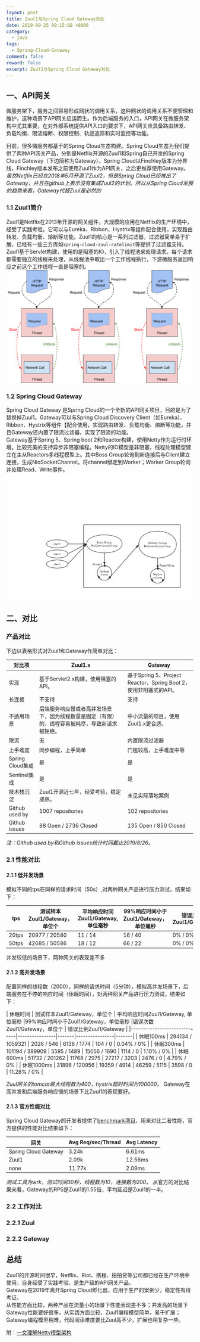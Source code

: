 ```yaml
---
layout: post
title: Zuul1与Spring Cloud Gateway对比
date: 2019-09-25 00:15:08 +0000
category:
  - java
tags: 
  - Spring-Cloud-Gateway
comment: false
reward: false
excerpt: Zuul1与Spring Cloud Gateway对比
---
```


## 一、API网关

微服务架下，服务之间容易形成网状的调用关系，这种网状的调用关系不便管理和维护，这种场景下API网关应运而生。作为后端服务的入口，API网关在微服务架构中尤其重要，在对外部系统提供API入口的要求下，API网关应具备路由转发、负载均衡、限流熔断、权限控制、轨迹追踪和实时监控等功能。

目前，很多微服务都基于的Spring Cloud生态构建。Spring Cloud生态为我们提供了两种API网关产品，分别是Netflix开源的Zuul1和Spring自己开发的Spring Cloud Gateway（下边简称为Gateway）。Spring Cloud以Finchley版本为分界线，Finchley版本发布之前使用Zuul1作为API网关，之后更推荐使用Gateway。  
*虽然Netflix已经在2018年5月开源了Zuul2，但是Spring Cloud已经推出了Gateway，并且在github上表示没有集成Zuul2的计划。所以从Spring Cloud发展的趋势来看，Gateway代替Zuul是必然的*

### 1.1 Zuul1简介

Zuul1是Netflix在2013年开源的网关组件，大规模的应用在Netflix的生产环境中，经受了实践考验。它可以与Eureka、Ribbon、Hystrix等组件配合使用，实现路由转发、负载均衡、熔断等功能。Zuul1的核心是一系列过滤器，过滤器简单易于扩展，已经有一些三方库如`spring-cloud-zuul-ratelimit`等提供了过滤器支持。  
Zuul1基于Servlet构建，使用的是阻塞的IO，引入了线程池来处理请求。每个请求都需要独立的线程来处理，从线程池中取出一个工作线程执行，下游微服务返回响应之前这个工作线程一直是阻塞的。
![多线程系统架构](https://raw.githubusercontent.com/yizhishi/yizhishi.github.io/master/images/zuul1-multithreaded-system-architecture.png)

### 1.2 Spring Cloud Gateway

Spring Cloud Gateway 是Spring Cloud的一个全新的API网关项目，目的是为了替换掉Zuul1。Gateway可以与Spring Cloud Discovery Client（如Eureka）、Ribbon、Hystrix等组件【配合使用，实现路由转发、负载均衡、熔断等功能，并且Gateway还内置了限流过滤器，实现了限流的功能。  
Gateway基于Spring 5、Spring boot 2和Reactor构建，使用Netty作为运行时环境，比较完美的支持异步非阻塞编程。Netty的IO模型是非阻塞，线程处理模型建立在主从Reactors多线程模型上。其中Boss Group轮询到新连接后与Client建立连接，生成NioSocketChannel，将channel绑定到Worker；Worker Group轮询并处理Read、Write事件。
![主从reactors模型](https://raw.githubusercontent.com/yizhishi/yizhishi.github.io/master/images/netty-simple-thread-model.png)

## 二、对比

### 产品对比

下边以表格形式对Zuul1和Gateway作简单对比：

| 对比项 |Zuul1.x | Gateway |
|------------------------------|----------------|-------|
| 实现 |基于Servlet2.x构建，使用阻塞的API。 | 基于Spring 5、Project Reactor、Spring Boot 2，使用非阻塞式的API。|
| 长连接 |不支持 | 支持 |
| 不适用场景 | 后端服务响应慢或者高并发场景下，因为线程数量是固定（有限）的，线程容易被耗尽，导致新请求被拒绝。 | 中小流量的项目，使用Zuul1.x更合适。 |
| 限流 | 无 | 内置限流过滤器 |
| 上手难度 | 同步编程，上手简单 | 门槛较高，上手难度中等 |
| Spring Cloud集成 | 是 | 是 |
| Sentinel集成 | 是 | 是 |
| 技术栈沉淀 | Zuul1开源近七年，经受考验，稳定成熟。 | 未见实际落地案例 |
| Github used by | 1007 repositories | 102 repositories |
| Github issues | 88 Open / 2736 Closed | 135 Open / 850 Closed |

*注：Github used by和Github issues统计时间截止2019/8/26。*

### 2.1 性能对比

#### 2.1.1 低并发场景

模拟不同的tps在同样的请求时间（50s）,对两种网关产品进行压力测试，结果如下：

| tps | 测试样本Zuul1/Gateway，单位个 | 平均响应时间Zuul1/Gateway, 单位毫秒 |99%响应时间小于Zuul1/Gateway，单位毫秒 |错误比例Zuul1/Gateway |
|------------------------------|----------------|-------|----------------|-------|
| 20tps | 20977 / 20580 | 11 / 14 | 16 / 40 | 0% / 0% |
| 50tps | 42685 / 50586 | 18 / 12 | 66 / 22 | 0% / 0% |

并发较低的场景下，两种网关的表现差不多

#### 2.1.2 高并发场景

配置同样的线程数（2000），同样的请求时间（5分钟），模拟高并发场景下，后端服务在不停的响应时间（休眠时间），对两种网关产品进行压力测试，结果如下：

| 休眠时间 | 测试样本Zuul1/Gateway，单位个 | 平均响应时间Zuul1/Gateway, 单位毫秒 |99%响应时间小于Zuul1/Gateway，单位毫秒 |错误次数Zuul1/Gateway，单位个 | 错误比例Zuul1/Gateway |
|------------------------------|----------------|-------|----------------|-------|
| 休眠100ms | 294134 / 1059321 | 2026 / 546 | 6136 / 1774 | 104 / 0 | 0.04% / 0% |
| 休眠300ms | 101194 / 399909 | 5595 / 1489 | 15056 / 1690 | 1114 / 0 | 1.10% / 0% |
| 休眠600ms | 51732 / 201262 | 11768 / 2975 | 27217 / 3203 | 2476 / 0 | 4.79% / 0% |
| 休眠1000ms | 31896 / 120956 | 19359 / 4914 | 46259 / 5115 | 3598 / 0 | 11.28% / 0% |

*Zuul网关的tomcat最大线程数为400，hystrix超时时间为100000。*
Gateway在高并发和后端服务响应慢的场景下比Zuul1的表现要好。

#### 2.1.3 官方性能对比

Spring Cloud Gateway的开发者提供了[benchmark项目](https://github.com/spencergibb/spring-cloud-gateway-bench)，用来对比二者性能，官方提供的性能对比结果如下：

| 网关 | Avg Req/sec/Thread | Avg Latency |
|------------------------------|----------------|-------|
| Spring Cloud Gateway | 3.24k | 6.61ms |
| Zuul1 | 2.09k | 12.56ms |
| none | 11.77k | 2.09ms |

*测试工具为wrk，测试时间30秒，线程数为10，连接数为200。*
从官方的对比结果来看，Gateway的RPS是Zuul1的1.55倍，平均延迟是Zuul1的一半。

### 2.2 工作对比

### 2.2.1 Zuul

### 2.2.2 Gateway

## 总结

Zuul1的开源时间很早，Netflix、Riot、携程、拍拍贷等公司都已经在生产环境中使用，自身经受了实践考验，是生产级的API网关产品。  
Gateway在2019年离开Spring Cloud孵化器，应用于生产的案例少，稳定性有待考证。  
从性能方面比较，两种产品在流量小的场景下性能表现差不多；并发高的场景下Gateway性能要好很多。从实践方面比较，Zuul1编程模型简单，易于扩展；Gateway编程模型稍难，代码阅读难度要比Zuul高不少，扩展也稍复杂一些。

附：[一文理解Netty模型架构](https://juejin.im/post/5bea1d2e51882523d3163657#heading-12)
